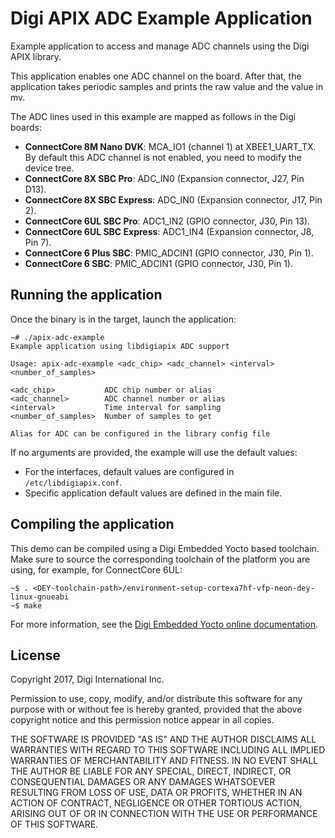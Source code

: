 Digi APIX ADC Example Application
===================================

Example application to access and manage ADC channels using the Digi APIX library.

This application enables one ADC channel on the board. After that, the
application takes periodic samples and prints the raw value and the value in mv.

The ADC lines used in this example are mapped as follows in the Digi boards:
 - **ConnectCore 8M Nano DVK**: MCA_IO1 (channel 1) at XBEE1_UART_TX. By default
 this ADC channel is not enabled, you need to modify the device tree.
 - **ConnectCore 8X SBC Pro**: ADC_IN0 (Expansion connector, J27, Pin D13).
 - **ConnectCore 8X SBC Express**: ADC_IN0 (Expansion connector, J17, Pin 2).
 - **ConnectCore 6UL SBC Pro**: ADC1_IN2 (GPIO connector, J30, Pin 13).
 - **ConnectCore 6UL SBC Express**: ADC1_IN4 (Expansion connector, J8, Pin 7).
 - **ConnectCore 6 Plus SBC**: PMIC_ADCIN1 (GPIO connector, J30, Pin 1).
 - **ConnectCore 6 SBC**: PMIC_ADCIN1 (GPIO connector, J30, Pin 1).

Running the application
-----------------------
Once the binary is in the target, launch the application:

```
~# ./apix-adc-example
Example application using libdigiapix ADC support

Usage: apix-adc-example <adc_chip> <adc_channel> <interval> <number_of_samples>

<adc_chip>           ADC chip number or alias
<adc_channel>        ADC channel number or alias
<interval>           Time interval for sampling
<number_of_samples>  Number of samples to get

Alias for ADC can be configured in the library config file

```

If no arguments are provided, the example will use the default values:
 - For the interfaces, default values are configured in `/etc/libdigiapix.conf`.
 - Specific application default values are defined in the main file.

Compiling the application
-------------------------
This demo can be compiled using a Digi Embedded Yocto based toolchain. Make
sure to source the corresponding toolchain of the platform you are using,
for example, for ConnectCore 6UL:

```
~$ . <DEY-toolchain-path>/environment-setup-cortexa7hf-vfp-neon-dey-linux-gnueabi
~$ make
```

For more information, see the [Digi Embedded Yocto online documentation](https://github.com/digi-embedded/meta-digi).

License
-------
Copyright 2017, Digi International Inc.

Permission to use, copy, modify, and/or distribute this software for any purpose
with or without fee is hereby granted, provided that the above copyright notice
and this permission notice appear in all copies.

THE SOFTWARE IS PROVIDED "AS IS" AND THE AUTHOR DISCLAIMS ALL WARRANTIES WITH
REGARD TO THIS SOFTWARE INCLUDING ALL IMPLIED WARRANTIES OF MERCHANTABILITY AND
FITNESS. IN NO EVENT SHALL THE AUTHOR BE LIABLE FOR ANY SPECIAL, DIRECT,
INDIRECT, OR CONSEQUENTIAL DAMAGES OR ANY DAMAGES WHATSOEVER RESULTING FROM LOSS
OF USE, DATA OR PROFITS, WHETHER IN AN ACTION OF CONTRACT, NEGLIGENCE OR OTHER
TORTIOUS ACTION, ARISING OUT OF OR IN CONNECTION WITH THE USE OR PERFORMANCE OF
THIS SOFTWARE.
